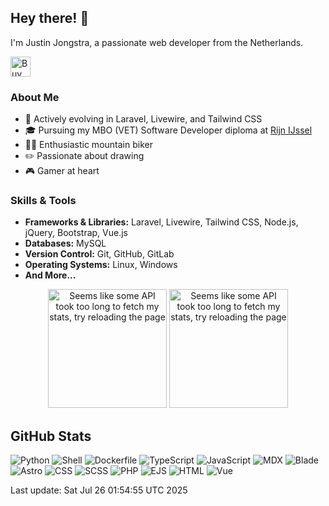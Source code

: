 ## Hey there! 👋

I'm Justin Jongstra, a passionate web developer from the Netherlands.

<a href='https://ko-fi.com/justinjongstra' target='_blank'><img height='32' style='border:0px;height:32px;' src='https://cdn.ko-fi.com/cdn/kofi2.png?v=3' border='0' alt='Buy Me a Coffee at ko-fi.com' /></a> 
<br>

### About Me
- 🌱 Actively evolving in Laravel, Livewire, and Tailwind CSS
- 🎓 Pursuing my MBO (VET) Software Developer diploma at [Rijn IJssel](https://www.rijnijssel.nl/)
- 🚵‍♂️ Enthusiastic mountain biker
- ✏️ Passionate about drawing
- 🎮 Gamer at heart

### Skills & Tools
- **Frameworks & Libraries:** Laravel, Livewire, Tailwind CSS, Node.js, jQuery, Bootstrap, Vue.js
- **Databases:** MySQL
- **Version Control:** Git, GitHub, GitLab
- **Operating Systems:** Linux, Windows
- **And More...**


<p align="center">
  <img style="height: 190px;" src="https://github-readme-stats-sigma-two-42.vercel.app/api?username=Justin0122&show_icons=true&theme=outrun" alt="Seems like some API took too long to fetch my stats, try reloading the page"/>
  <img style="height: 190px;" src="https://github-readme-stats-sigma-two-42.vercel.app/api/top-langs/?username=Justin0122&layout=compact&theme=outrun" alt="Seems like some API took too long to fetch my stats, try reloading the page"/>
</p>
</p>



## GitHub Stats
![Python](https://img.shields.io/badge/Python-.04%25-blue)
![Shell](https://img.shields.io/badge/Shell-.04%25-blue)
![Dockerfile](https://img.shields.io/badge/Dockerfile-0%25-blue)
![TypeScript](https://img.shields.io/badge/TypeScript-.94%25-blue)
![JavaScript](https://img.shields.io/badge/JavaScript-7.97%25-blue)
![MDX](https://img.shields.io/badge/MDX-1.40%25-blue)
![Blade](https://img.shields.io/badge/Blade-19.84%25-blue)
![Astro](https://img.shields.io/badge/Astro-1.06%25-blue)
![CSS](https://img.shields.io/badge/CSS-.75%25-blue)
![SCSS](https://img.shields.io/badge/SCSS-1.79%25-blue)
![PHP](https://img.shields.io/badge/PHP-55.63%25-blue)
![EJS](https://img.shields.io/badge/EJS-.21%25-blue)
![HTML](https://img.shields.io/badge/HTML-.02%25-blue)
![Vue](https://img.shields.io/badge/Vue-10.23%25-blue)

Last update: Sat Jul 26 01:54:55 UTC 2025

